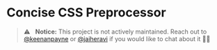 # Concise CSS Preprocessor

> :warning: &nbsp; **Notice:** This project is not actively maintained. Reach out to [@keenanpayne](https://twitter.com/KeenanPayne_) or [@jaiheravi](https://twitter.com/jaiheravi) if you would like to chat about it ✌🏻

